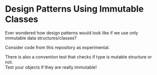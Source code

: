 # Design Patterns Using Immutable Classes
Ever wondered how design patterns would look like if we use only immutable data structures/classes?  

Consider code from this repository as experimental.

There is also a convention test that checks if type is mutable structure or not.  
Test your objects if they are really immutable!

